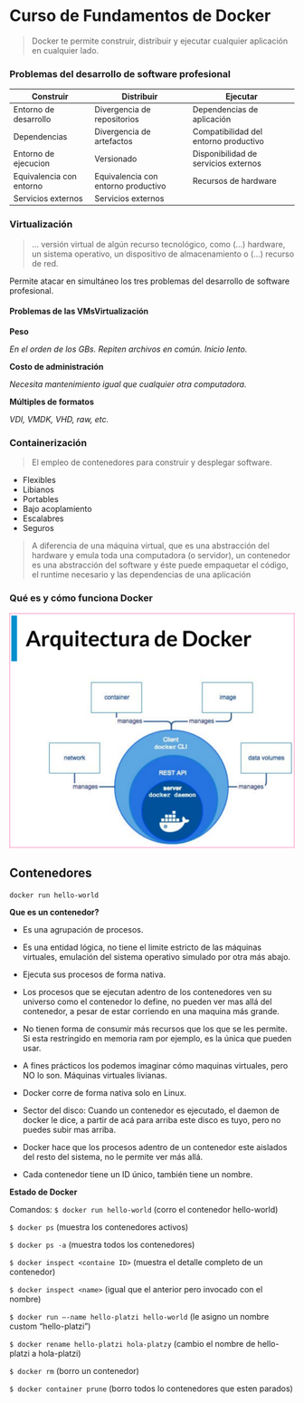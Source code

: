 # Curso de Fundamentos de Docker 

> Docker te permite construir,
distribuir y ejecutar cualquier
aplicación en cualquier lado.

### Problemas del desarrollo de software profesional

|Construir|Distribuir|Ejecutar|
|--|--|--|
|Entorno de desarrollo|Divergencia de repositorios|Dependencias de aplicación
|Dependencias|Divergencia de artefactos|Compatibilidad del entorno productivo
|Entorno de ejecucion|Versionado|Disponibilidad de servicios externos
|Equivalencia con entorno |Equivalencia con entorno productivo|Recursos de hardware
|Servicios externos|Servicios externos

### Virtualización

> ... versión virtual de algún recurso
tecnológico, como (...) hardware,
un sistema operativo, un
dispositivo de almacenamiento o
(...) recurso de red.

Permite atacar en simultáneo
los tres problemas del
desarrollo de software
profesional.

#### Problemas de las VMsVirtualización

**Peso**

_En el orden de los GBs. Repiten archivos en común.
Inicio lento._

**Costo de administración**

_Necesita mantenimiento igual que cualquier otra
computadora._

**Múltiples de formatos**

_VDI, VMDK, VHD, raw, etc._

### Containerización 

> El empleo de contenedores para
construir y desplegar software. 

- Flexibles
- Libianos
- Portables
- Bajo acoplamiento
- Escalabres
- Seguros 

> A diferencia de una máquina virtual, que es una abstracción del hardware y emula toda una computadora (o servidor), un contenedor es una abstracción del software y éste puede empaquetar el código, el runtime necesario y las dependencias de una aplicación


### Qué es y cómo funciona Docker

<img src="doc/img/arquitectura.png">

## Contenedores

```shell
docker run hello-world
```

**Que es un contenedor?**

- Es una agrupación de procesos.

- Es una entidad lógica, no tiene el limite estricto de las máquinas virtuales, emulación del sistema operativo simulado por otra más abajo.

- Ejecuta sus procesos de forma nativa.

- Los procesos que se ejecutan adentro de los contenedores ven su universo como el contenedor lo define, no pueden ver mas allá del contenedor, a pesar de estar corriendo en una maquina más grande.

- No tienen forma de consumir más recursos que los que se les permite. Si esta restringido en memoria ram por ejemplo, es la única que pueden usar.

- A fines prácticos los podemos imaginar cómo maquinas virtuales, pero NO lo son. Máquinas virtuales livianas.

- Docker corre de forma nativa solo en Linux.

- Sector del disco: Cuando un contenedor es ejecutado, el daemon de docker le dice, a partir de acá para arriba este disco es tuyo, pero no puedes subir mas arriba.

- Docker hace que los procesos adentro de un contenedor este aislados del resto del sistema, no le permite ver más allá.

- Cada contenedor tiene un ID único, también tiene un nombre.

**Estado de Docker**

Comandos:
`$ docker run hello-world` (corro el contenedor hello-world)

`$ docker ps` (muestra los contenedores activos)

`$ docker ps -a` (muestra todos los contenedores)

`$ docker inspect <containe ID>` (muestra el detalle completo de un contenedor)

`$ docker inspect <name>` (igual que el anterior pero invocado con el nombre)

`$ docker run –-name hello-platzi hello-world` (le asigno un nombre custom “hello-platzi”)

`$ docker rename hello-platzi hola-platzy` (cambio el nombre de hello-platzi a hola-platzi)

`$ docker rm` <ID o nombre> (borro un contenedor)

`$ docker container prune` (borro todos lo contenedores que esten parados)